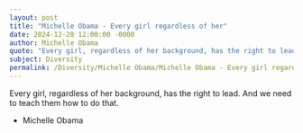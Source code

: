 ```yaml
---
layout: post
title: "Michelle Obama - Every girl regardless of her"
date: 2024-12-28 12:00:00 -0000
author: Michelle Obama
quote: "Every girl, regardless of her background, has the right to lead. And we need to teach them how to do that."
subject: Diversity
permalink: /Diversity/Michelle Obama/Michelle Obama - Every girl regardless of her
---
```


Every girl, regardless of her background, has the right to lead. And we need to teach them how to do that.

- Michelle Obama
